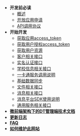 * **开发前必读**
	* [概述](gettingstarted/overview.md)
	* [开放应用申请](gettingstarted/app_apply.md)
	* [API调用协议](guides/api_protocol.md)
* **开始开发**
	* [获取应用access_token](guides/api_access_token.md)
    * [获取用户授权access_token](guides/user/user_auth.md)
	* [获取用户资源](guides/user/user_resource.md)
	* [客户相关接口](guides/user/client_resource.md)
	* [实名认证接口](guides/user/user_rn_auth.md)
	* [学校信息相关接口](guides/customer/customer_api.md)
	* [一卡通服务调用说明](guides/ecard/ecard_service.md)
	* [基础数据同步](guides/sync/ucenter_sync.md)
	* [文件相关接口](guides/file/file_api.md)
	* [消息相关接口](guides/message/message_api.md)
	* [消息平台SDK使用说明](guides/message/message_sdk.md)
	* [通用服务相关接口](guides/commons/commons_api.md)
* [**微前端架构下的DT管理端技术文档**](guides/dt_micro_front.md)
* [**更新日志**](update_log.md)
* [**FAQ**](FAQ.md)
* [**如何维护此网站**](如何维护此网站.md)
